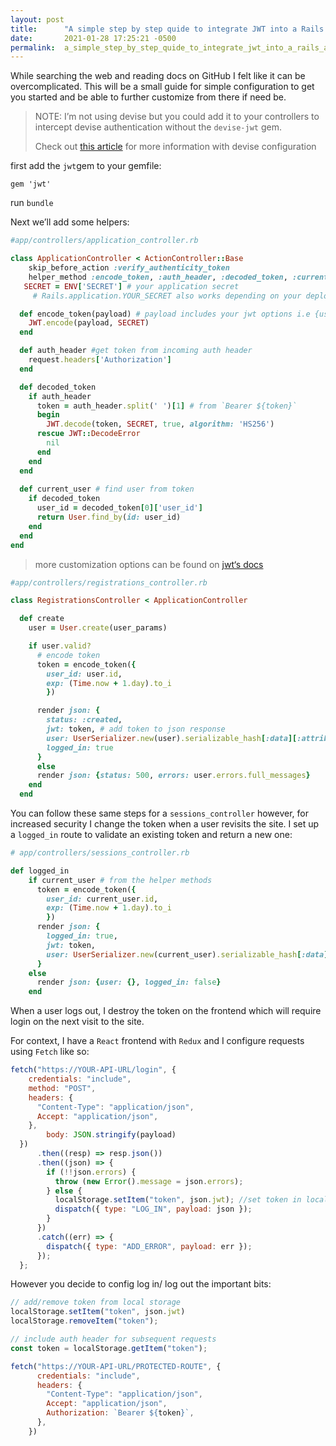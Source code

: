 ```yaml
---
layout: post
title:      "A simple step by step quide to integrate JWT into a Rails API application."
date:       2021-01-28 17:25:21 -0500
permalink:  a_simple_step_by_step_quide_to_integrate_jwt_into_a_rails_api_application
---
```



While searching the web and reading docs on GitHub I felt like it can be overcomplicated. This will be a small guide for simple configuration to get you started and be able to further customize from there if need be.

>  NOTE: I’m not using devise but you could add it to your controllers to intercept devise authentication without the `devise-jwt` gem.
>
> Check out [this article](https://dev.to/dhintz89/devise-and-jwt-in-rails-2mlj) for more information with devise configuration

first add the `jwt`gem to your gemfile:

```
gem 'jwt'
```

run `bundle`

Next we’ll add some helpers:

```ruby
#app/controllers/application_controller.rb

class ApplicationController < ActionController::Base
	skip_before_action :verify_authenticity_token
	helper_method :encode_token, :auth_header, :decoded_token, :current_user,
   SECRET = ENV['SECRET'] # your application secret
	 # Rails.application.YOUR_SECRET also works depending on your deployment

  def encode_token(payload) # payload includes your jwt options i.e {user_id, expiration, algorithm}
    JWT.encode(payload, SECRET)
  end

  def auth_header #get token from incoming auth header
    request.headers['Authorization']
  end

  def decoded_token
    if auth_header
      token = auth_header.split(' ')[1] # from `Bearer ${token}`
      begin
        JWT.decode(token, SECRET, true, algorithm: 'HS256')
      rescue JWT::DecodeError
        nil
      end
    end
  end
  
  def current_user # find user from token
    if decoded_token
      user_id = decoded_token[0]['user_id']
      return User.find_by(id: user_id)
    end
  end
end
```

> more customization options can be found on [jwt‘s docs](https://github.com/jwt/ruby-jwt)


```ruby
#app/controllers/registrations_controller.rb

class RegistrationsController < ApplicationController

  def create
    user = User.create(user_params)

    if user.valid?
      # encode token
      token = encode_token({ 
        user_id: user.id,
        exp: (Time.now + 1.day).to_i
        })

      render json: {
        status: :created,
        jwt: token, # add token to json response
        user: UserSerializer.new(user).serializable_hash[:data][:attributes],
        logged_in: true
      }
      else
      render json: {status: 500, errors: user.errors.full_messages}
    end
  end
```

You can follow these same steps for a `sessions_controller` however, for increased security I change the token when a user revisits the site. I set up a `logged_in` route to validate an existing token and return a new one:

```ruby
# app/controllers/sessions_controller.rb

def logged_in
    if current_user # from the helper methods
      token = encode_token({
        user_id: current_user.id,
        exp: (Time.now + 1.day).to_i
        })
      render json: {
        logged_in: true,
        jwt: token,
        user: UserSerializer.new(current_user).serializable_hash[:data][:attributes]
      }
    else
      render json: {user: {}, logged_in: false}
    end
```

When a user logs out, I destroy the token on the frontend which will require login on the next visit to the site. 

For context, I have a `React` frontend with `Redux` and I configure requests using `Fetch` like so:

```js
fetch("https://YOUR-API-URL/login", {
    credentials: "include",
    method: "POST",
    headers: {
      "Content-Type": "application/json",
      Accept: "application/json",
    },
    	body: JSON.stringify(payload)
  })
      .then((resp) => resp.json())
      .then((json) => {
        if (!!json.errors) {
          throw (new Error().message = json.errors);
        } else {
          localStorage.setItem("token", json.jwt); //set token in local storage
          dispatch({ type: "LOG_IN", payload: json });
        }
      })
      .catch((err) => {
        dispatch({ type: "ADD_ERROR", payload: err });
      });
  };
```

However you decide to config log in/ log out the important bits:

```js
// add/remove token from local storage
localStorage.setItem("token", json.jwt)
localStorage.removeItem("token");

// include auth header for subsequent requests
const token = localStorage.getItem("token");

fetch("https://YOUR-API-URL/PROTECTED-ROUTE", {
      credentials: "include",
      headers: {
        "Content-Type": "application/json",
        Accept: "application/json",
        Authorization: `Bearer ${token}`,
      },
    })
```


